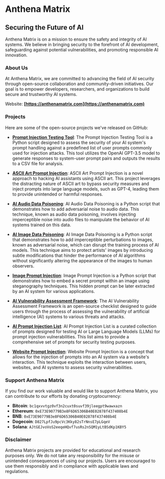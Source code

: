 # Anthena Matrix

## Securing the Future of AI

Anthena Matrix is on a mission to ensure the safety and integrity of AI systems. We believe in bringing security to the forefront of AI development, safeguarding against potential vulnerabilities, and promoting responsible AI innovation.

### About Us

At Anthena Matrix, we are committed to advancing the field of AI security through open-source collaboration and community-driven initiatives. Our goal is to empower developers, researchers, and organizations to build secure and trustworthy AI systems.

Website: **[https://anthenamatrix.com](https://anthenamatrix.com)**

### Projects

Here are some of the open-source projects we've released on GitHub:

- **[Prompt Injection Testing Tool](https://github.com/AnthenaMatrix/Prompt-Injection-Testing-Tool)**: The Prompt Injection Testing Tool is a Python script designed to assess the security of your AI system's prompt handling against a predefined list of user prompts commonly used for injection attacks. This tool utilizes the OpenAI GPT-3.5 model to generate responses to system-user prompt pairs and outputs the results to a CSV file for analysis.

- **[ASCII Art Prompt Injection](https://github.com/AnthenaMatrix/ASCII-Art-Prompt-Injection)**: ASCII Art Prompt Injection is a novel approach to hacking AI assistants using ASCII art. This project leverages the distracting nature of ASCII art to bypass security measures and inject prompts into large language models, such as GPT-4, leading them to provide unintended or harmful responses.

- **[AI Audio Data Poisoning](https://github.com/AnthenaMatrix/AI-Audio-Data-Poisoning)**: AI Audio Data Poisoning is a Python script that demonstrates how to add adversarial noise to audio data. This technique, known as audio data poisoning, involves injecting imperceptible noise into audio files to manipulate the behavior of AI systems trained on this data.

- **[AI Image Data Poisoning](https://github.com/AnthenaMatrix/AI-Image-Data-Poisoning)**: AI Image Data Poisoning is a Python script that demonstrates how to add imperceptible perturbations to images, known as adversarial noise, which can disrupt the training process of AI models. This technique aims to protect artists' images by introducing subtle modifications that hinder the performance of AI algorithms without significantly altering the appearance of the images to human observers.

- **[Image Prompt Injection](https://github.com/AnthenaMatrix/Image-Prompt-Injection)**: Image Prompt Injection is a Python script that demonstrates how to embed a secret prompt within an image using steganography techniques. This hidden prompt can be later extracted by an AI system for various applications.

- **[AI Vulnerability Assessment Framework](https://github.com/AnthenaMatrix/AI-Vulnerability-Assessment-Framework)**: The AI Vulnerability Assessment Framework is an open-source checklist designed to guide users through the process of assessing the vulnerability of artificial intelligence (AI) systems to various threats and attacks.

- **[AI Prompt Injection List](https://github.com/AnthenaMatrix/AI-Prompt-Injection-List)**: AI Prompt Injection List is a curated collection of prompts designed for testing AI or Large Language Models (LLMs) for prompt injection vulnerabilities. This list aims to provide a comprehensive set of prompts for security testing purposes.

- **[Website Prompt Injection](https://github.com/AnthenaMatrix/Website-Prompt-Injection)**: Website Prompt Injection is a concept that allows for the injection of prompts into an AI system via a website's interaction. This technique exploits the interaction between users, websites, and AI systems to assess security vulnerabilities.

### Support Anthena Matrix

If you find our work valuable and would like to support Anthena Matrix, you can contribute to our efforts by donating cryptocurrency:

- **Bitcoin**: `bc1qxvvtgz0vf3n2cuxt0suvf39jleegpt9wawxazn`
- **Ethereum**: `0xE73E90779B3e8F6D65306B40E02878f437408b4E`
- **BNB**: `0xE73E90779B3e8F6D65306B40E02878f437408b4E`
- **Dogecoin**: `D827LpfJu9pcVc3Kky82sTrNnsE7pLGqeV`
- **Solana**: `AJtGEJvoVoS2eeqeHQvf7usRs2nSQM1yLtBSdKp1KBY5`

### Disclaimer

Anthena Matrix projects are provided for educational and research purposes only. We do not take any responsibility for the misuse or unintended consequences of using our projects. Users are encouraged to use them responsibly and in compliance with applicable laws and regulations.
